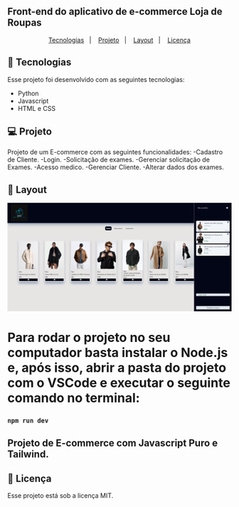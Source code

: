 ## Front-end do aplicativo de e-commerce Loja de Roupas

<p align="center">
  <a href="#-tecnologias">Tecnologias</a>&nbsp;&nbsp;&nbsp;|&nbsp;&nbsp;&nbsp;
  <a href="#-projeto">Projeto</a>&nbsp;&nbsp;&nbsp;|&nbsp;&nbsp;&nbsp;
  <a href="#-layout">Layout</a>&nbsp;&nbsp;&nbsp;|&nbsp;&nbsp;&nbsp;
  <a href="#memo-licença">Licença</a>
</p>

## 🚀 Tecnologias  

Esse projeto foi desenvolvido com as seguintes tecnologias:  

- Python
- Javascript
- HTML e CSS

## 💻 Projeto  

Projeto de um E-commerce com as seguintes funcionalidades:
-Cadastro de Cliente.
-Login.
-Solicitação de exames.
-Gerenciar solicitação de Exames.
-Acesso medico.
-Gerenciar Cliente.
-Alterar dados dos exames.

## 🔖 Layout

<p align="center">
<img src="https://github.com/Digao07/Projeto-Site/blob/main/HASHTAG_PROJETO/imagem-para-readme.png" />
</p> 

# Para rodar o projeto no seu computador basta instalar o Node.js e, após isso, abrir a pasta do projeto com o VSCode e executar o seguinte comando no terminal:

### `npm run dev`

## Projeto de E-commerce com Javascript Puro e Tailwind.
## :memo: Licença

Esse projeto está sob a licença MIT.

